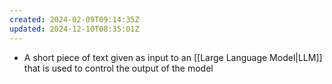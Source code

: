 ```yaml
---
created: 2024-02-09T09:14:35Z
updated: 2024-12-10T08:35:01Z
---
```

- A short piece of text given as input to an [[Large Language Model|LLM]] that is used to control the output of the model
